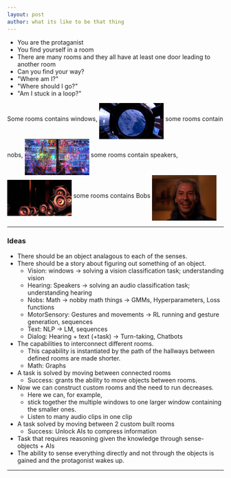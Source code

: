 ```yaml
---
layout: post
author: what its like to be that thing
---
```



* You are the protaganist
* You find yourself in a room
* There are many rooms and they all have at least one door leading to another room
* Can you find your way? 
* "Where am I?" 
* "Where should I go?" 
* "Am I stuck in a loop?" 


<!--more-->


Some rooms contains windows,
<img width='150px' src="/images/chinese-room/window.gif" alt="" align='middle'> 
some rooms contain nobs, 
<img width='150px' src="/images/chinese-room/mod.gif" alt="" align='middle'> 
some rooms contain speakers, 
<img width='150px' src="/images/chinese-room/speakers.jpg" alt="" align='middle'> 
some rooms contains Bobs
<img width='150px' src="/images/chinese-room/bob.png" alt="" align='middle'>


---------------------

### Ideas

* There should be an object analagous to each of the senses. 
* There should be a story about figuring out something of an object. 
    - Vision: windows -> solving a vision classification task; understanding vision
    - Hearing: Speakers -> solving an audio classification task; understanding hearing
    - Nobs: Math -> nobby math things -> GMMs, Hyperparameters, Loss functions
    - MotorSensory: Gestures and movements -> RL running and gesture generation, sequences
    - Text: NLP -> LM, sequences
    - Dialog: Hearing + text (+task) -> Turn-taking, Chatbots
* The capabilities to interconnect different rooms.
  * This capability is instantiated by the path of the hallways between defined rooms are made shorter. 
  - Math: Graphs
* A task is solved by moving between connected rooms
    - Success: grants the ability to move objects between rooms. 
* Now we can construct custom rooms and the need to run decreases.
  - Here we can, for example, 
  - stick together the multiple windows to one larger window containing the smaller ones.
  - Listen to many audio clips in one clip
* A task solved by moving between 2 custom built rooms
  * Success: Unlock AIs to compress information
* Task that requires reasoning given the knowledge through sense-objects + AIs
* The ability to sense everything directly and not through the objects is gained and the protagonist wakes up.

----------------------










